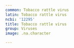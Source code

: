 ```yaml
---
common: Tobacco rattle virus
latin: Tobacco rattle virus
ncbi: '12295'
title: Tobacco rattle virus
group: Viruses
image: .na.character

---
```

